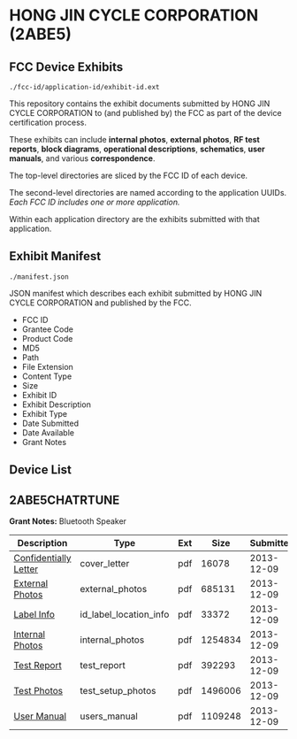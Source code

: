 # HONG JIN CYCLE CORPORATION (2ABE5)
## FCC Device Exhibits

```
./fcc-id/application-id/exhibit-id.ext
```

This repository contains the exhibit documents submitted by HONG JIN CYCLE CORPORATION to (and published by) the FCC as part of the device certification process.

These exhibits can include **internal photos**, **external photos**, **RF test reports**, **block diagrams**, **operational descriptions**, **schematics**, **user manuals**, and various **correspondence**.

The top-level directories are sliced by the FCC ID of each device.

The second-level directories are named according to the application UUIDs. *Each FCC ID includes one or more application.*

Within each application directory are the exhibits submitted with that application. 

## Exhibit Manifest

```
./manifest.json
```

JSON manifest which describes each exhibit submitted by HONG JIN CYCLE CORPORATION and published by the FCC.

- FCC ID
- Grantee Code
- Product Code
- MD5
- Path
- File Extension
- Content Type
- Size
- Exhibit ID
- Exhibit Description
- Exhibit Type
- Date Submitted
- Date Available
- Grant Notes

## Device List
## 2ABE5CHATRTUNE
**Grant Notes:** Bluetooth Speaker

| Description | Type | Ext | Size | Submitted | Available |
| ----------- | ---- | --- | ---- | --------- | --------- |
| [Confidentially Letter](2ABE5CHATRTUNE/01cf0004572054f516d9e62a3580dfcf/2136753.pdf) | cover_letter | pdf | 16078 | 2013-12-09 | 2013-12-09 |
| [External Photos](2ABE5CHATRTUNE/01cf0004572054f516d9e62a3580dfcf/2136754.pdf) | external_photos | pdf | 685131 | 2013-12-09 | 2013-12-09 |
| [Label Info](2ABE5CHATRTUNE/01cf0004572054f516d9e62a3580dfcf/2136756.pdf) | id_label_location_info | pdf | 33372 | 2013-12-09 | 2013-12-09 |
| [Internal Photos](2ABE5CHATRTUNE/01cf0004572054f516d9e62a3580dfcf/2136755.pdf) | internal_photos | pdf | 1254834 | 2013-12-09 | 2013-12-09 |
| [Test Report](2ABE5CHATRTUNE/01cf0004572054f516d9e62a3580dfcf/2136759.pdf) | test_report | pdf | 392293 | 2013-12-09 | 2013-12-09 |
| [Test Photos](2ABE5CHATRTUNE/01cf0004572054f516d9e62a3580dfcf/2136758.pdf) | test_setup_photos | pdf | 1496006 | 2013-12-09 | 2013-12-09 |
| [User Manual](2ABE5CHATRTUNE/01cf0004572054f516d9e62a3580dfcf/2136757.pdf) | users_manual | pdf | 1109248 | 2013-12-09 | 2013-12-09 |
